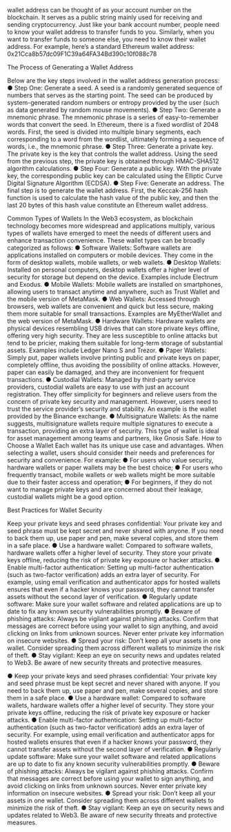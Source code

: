 wallet address can be thought of as your account number on the blockchain. It serves as a public string mainly used for receiving and sending cryptocurrency. Just like your bank account number, people need to know your wallet address to transfer funds to you. Similarly, when you want to transfer funds to someone else, you need to know their wallet address. For example, here’s a standard Ethereum wallet address: 0x21Cca8b57dc09F1C39a64FA34Bd390c10f088c78

 The Process of Generating a Wallet Address


Below are the key steps involved in the wallet address generation process:
●
Step One: Generate a seed. A seed is a randomly generated sequence of numbers that serves as the starting point. The seed can be produced by system-generated random numbers or entropy provided by the user (such as data generated by random mouse movements).
●
Step Two: Generate a mnemonic phrase. The mnemonic phrase is a series of easy-to-remember words that convert the seed. In Ethereum, there is a fixed wordlist of 2048 words. First, the seed is divided into multiple binary segments, each corresponding to a word from the wordlist, ultimately forming a sequence of words, i.e., the mnemonic phrase.
●
Step Three: Generate a private key. The private key is the key that controls the wallet address. Using the seed from the previous step, the private key is obtained through HMAC-SHA512 algorithm calculations.
●
Step Four: Generate a public key. With the private key, the corresponding public key can be calculated using the Elliptic Curve Digital Signature Algorithm (ECDSA).
●
Step Five: Generate an address. The final step is to generate the wallet address. First, the Keccak-256 hash function is used to calculate the hash value of the public key, and then the last 20 bytes of this hash value constitute an Ethereum wallet address.

Common Types of Wallets
In the Web3 ecosystem, as blockchain technology becomes more widespread and applications multiply, various types of wallets have emerged to meet the needs of different users and enhance transaction convenience. These wallet types can be broadly categorized as follows:
●
Software Wallets: Software wallets are applications installed on computers or mobile devices. They come in the form of desktop wallets, mobile wallets, or web wallets.
●
Desktop Wallets: Installed on personal computers, desktop wallets offer a higher level of security for storage but depend on the device. Examples include Electrum and Exodus.
●
Mobile Wallets: Mobile wallets are installed on smartphones, allowing users to transact anytime and anywhere, such as Trust Wallet and the mobile version of MetaMask.
●
Web Wallets: Accessed through browsers, web wallets are convenient and quick but less secure, making them more suitable for small transactions. Examples are MyEtherWallet and the web version of MetaMask.
●
Hardware Wallets: Hardware wallets are physical devices resembling USB drives that can store private keys offline, offering very high security. They are less susceptible to online attacks but tend to be pricier, making them suitable for long-term storage of substantial assets. Examples include Ledger Nano S and Trezor.
●
Paper Wallets: Simply put, paper wallets involve printing public and private keys on paper, completely offline, thus avoiding the possibility of online attacks. However, paper can easily be damaged, and they are inconvenient for frequent transactions.
●
Custodial Wallets: Managed by third-party service providers, custodial wallets are easy to use with just an account registration. They offer simplicity for beginners and relieve users from the concern of private key security and management. However, users need to trust the service provider’s security and stability. An example is the wallet provided by the Binance exchange.
●
Multisignature Wallets: As the name suggests, multisignature wallets require multiple signatures to execute a transaction, providing an extra layer of security. This type of wallet is ideal for asset management among teams and partners, like Gnosis Safe.
 How to Choose a Wallet
Each wallet has its unique use case and advantages. When selecting a wallet, users should consider their needs and preferences for security and convenience. For example:
●
For users who value security, hardware wallets or paper wallets may be the best choice;
●
For users who frequently transact, mobile wallets or web wallets might be more suitable due to their faster access and operation;
●
For beginners, if they do not want to manage private keys and are concerned about their leakage, custodial wallets might be a good option.

 Best Practices for Wallet Security



Keep your private keys and seed phrases confidential: Your private key and seed phrase must be kept secret and never shared with anyone. If you need to back them up, use paper and pen, make several copies, and store them in a safe place.
●
Use a hardware wallet: Compared to software wallets, hardware wallets offer a higher level of security. They store your private keys offline, reducing the risk of private key exposure or hacker attacks.
●
Enable multi-factor authentication: Setting up multi-factor authentication (such as two-factor verification) adds an extra layer of security. For example, using email verification and authenticator apps for hosted wallets ensures that even if a hacker knows your password, they cannot transfer assets without the second layer of verification.
●
Regularly update software: Make sure your wallet software and related applications are up to date to fix any known security vulnerabilities promptly.
●
Beware of phishing attacks: Always be vigilant against phishing attacks. Confirm that messages are correct before using your wallet to sign anything, and avoid clicking on links from unknown sources. Never enter private key information on insecure websites.
●
Spread your risk: Don’t keep all your assets in one wallet. Consider spreading them across different wallets to minimize the risk of theft.
●
Stay vigilant: Keep an eye on security news and updates related to Web3. Be aware of new security threats and protective measures.

●
Keep your private keys and seed phrases confidential: Your private key and seed phrase must be kept secret and never shared with anyone. If you need to back them up, use paper and pen, make several copies, and store them in a safe place.
●
Use a hardware wallet: Compared to software wallets, hardware wallets offer a higher level of security. They store your private keys offline, reducing the risk of private key exposure or hacker attacks.
●
Enable multi-factor authentication: Setting up multi-factor authentication (such as two-factor verification) adds an extra layer of security. For example, using email verification and authenticator apps for hosted wallets ensures that even if a hacker knows your password, they cannot transfer assets without the second layer of verification.
●
Regularly update software: Make sure your wallet software and related applications are up to date to fix any known security vulnerabilities promptly.
●
Beware of phishing attacks: Always be vigilant against phishing attacks. Confirm that messages are correct before using your wallet to sign anything, and avoid clicking on links from unknown sources. Never enter private key information on insecure websites.
●
Spread your risk: Don’t keep all your assets in one wallet. Consider spreading them across different wallets to minimize the risk of theft.
●
Stay vigilant: Keep an eye on security news and updates related to Web3. Be aware of new security threats and protective measures.